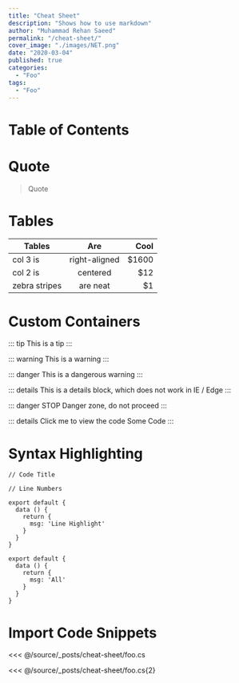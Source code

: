 ```yaml
---
title: "Cheat Sheet"
description: "Shows how to use markdown"
author: "Muhammad Rehan Saeed"
permalink: "/cheat-sheet/"
cover_image: "./images/NET.png"
date: "2020-03-04"
published: true
categories:
  - "Foo"
tags:
  - "Foo"
---
```


# Table of Contents

# Quote

> Quote

# Tables

| Tables        | Are           | Cool  |
| ------------- |:-------------:| -----:|
| col 3 is      | right-aligned | $1600 |
| col 2 is      | centered      |   $12 |
| zebra stripes | are neat      |    $1 |

# Custom Containers

::: tip
This is a tip
:::

::: warning
This is a warning
:::

::: danger
This is a dangerous warning
:::

::: details
This is a details block, which does not work in IE / Edge
:::

::: danger STOP
Danger zone, do not proceed
:::

::: details Click me to view the code
Some Code
:::

# Syntax Highlighting

```js{codeTitle: "Code Title Code Title"}
// Code Title
```

```js{numberLines: true}
// Line Numbers
```

```js{2,4-5}
export default {
  data () {
    return {
      msg: 'Line Highlight'
    }
  }
}
```

```js{codeTitle: "Code Title Code Title"}{numberLines: true}{2,4-5}
export default {
  data () {
    return {
      msg: 'All'
    }
  }
}
```

 # Import Code Snippets

 <<< @/source/_posts/cheat-sheet/foo.cs

 <<< @/source/_posts/cheat-sheet/foo.cs{2}
